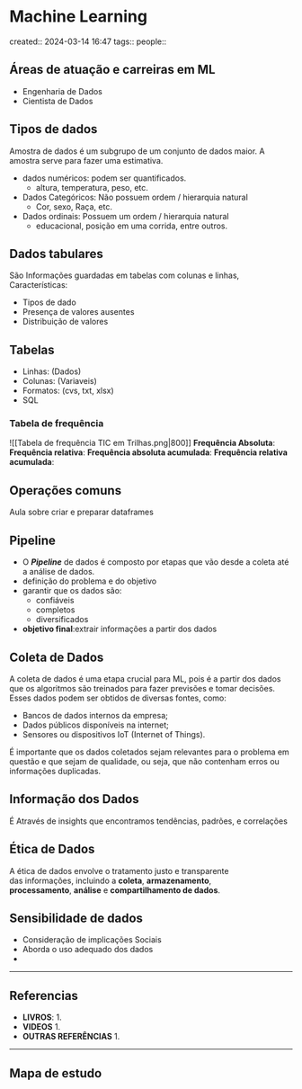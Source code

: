# Machine Learning
created:: 2024-03-14 16:47
tags::
people::

## Áreas de atuação e carreiras em ML
- Engenharia de Dados
- Cientista de Dados
## Tipos de dados
Amostra  de dados é um subgrupo de um conjunto de dados maior. A amostra serve para fazer uma estimativa.

- dados numéricos: podem ser quantificados.
	- altura, temperatura, peso, etc.
- Dados Categóricos: Não possuem ordem / hierarquia natural
	- Cor, sexo, Raça, etc.
- Dados ordinais: Possuem um ordem / hierarquia natural
	- educacional, posição em uma corrida, entre outros.
## Dados tabulares
São Informações guardadas em tabelas com colunas e linhas,
Características:
- Tipos de dado
- Presença de valores ausentes
- Distribuição de valores

## Tabelas
- Linhas: (Dados)
- Colunas: (Variaveis)
- Formatos: (cvs, txt, xlsx)
- SQL
### Tabela de frequência
![[Tabela de frequência TIC em Trilhas.png|800]]
**Frequência Absoluta**: 
**Frequência relativa**: 
**Frequência absoluta acumulada**: 
**Frequência relativa acumulada**: 

## Operações comuns
Aula sobre criar e preparar dataframes
## Pipeline
- O ***Pipeline*** de dados é composto por etapas que vão desde a coleta até a análise de dados.
- definição do problema e do objetivo
- garantir que os dados são:
	- confiáveis
	- completos
	- diversificados
- **objetivo final**:extrair informações a partir dos dados
## Coleta de Dados
A coleta de dados é uma etapa crucial para ML, pois é a partir dos dados que os algoritmos são treinados para fazer previsões e tomar decisões. Esses dados podem ser obtidos de diversas fontes, como: 

- Bancos de dados internos da empresa;
- Dados públicos disponíveis na internet;
- Sensores ou dispositivos IoT (Internet of Things).

É importante que os dados coletados sejam relevantes para o problema em questão e que sejam de qualidade, ou seja, que não contenham erros ou informações duplicadas.

## Informação dos Dados
É Através de insights que encontramos tendências, padrões, e correlações

## Ética de Dados
A ética de dados envolve o tratamento justo e transparente das informações, incluindo a **coleta**, **armazenamento**, **processamento**, **análise** e **compartilhamento de dados**.

## Sensibilidade de dados
- Consideração de implicações Sociais
- Aborda o uso adequado dos dados
- 



---
## Referencias
- **LIVROS**:
	1. 
- **VIDEOS**
	1. 
- **OUTRAS REFERÊNCIAS**
	1.
---
## Mapa de estudo 